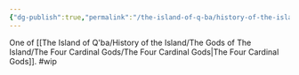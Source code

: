 ```yaml
---
{"dg-publish":true,"permalink":"/the-island-of-q-ba/history-of-the-island/the-gods-of-the-island/the-four-cardinal-gods/tamara/"}
---
```


One of [[The Island of Q'ba/History of the Island/The Gods of The Island/The Four Cardinal Gods/The Four Cardinal Gods\|The Four Cardinal Gods]].
#wip 